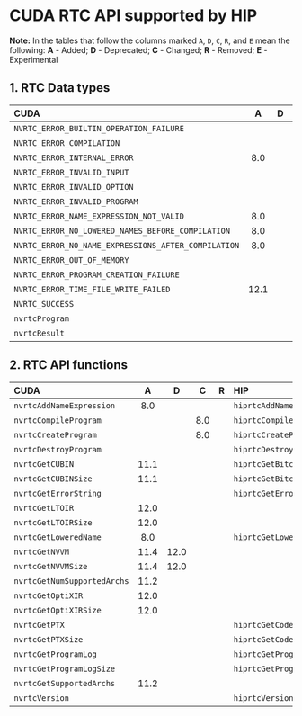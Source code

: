 # CUDA RTC API supported by HIP


**Note\:** In the tables that follow the columns marked `A`, `D`, `C`, `R`, and `E` mean the following:
**A** - Added; **D** - Deprecated; **C** - Changed; **R** - Removed; **E** - Experimental

## **1. RTC Data types**

|**CUDA**|**A**|**D**|**C**|**R**|**HIP**|**A**|**D**|**C**|**R**|**E**|
|:--|:-:|:-:|:-:|:-:|:--|:-:|:-:|:-:|:-:|:-:|
|`NVRTC_ERROR_BUILTIN_OPERATION_FAILURE`| | | | |`HIPRTC_ERROR_BUILTIN_OPERATION_FAILURE`|2.6.0| | | | |
|`NVRTC_ERROR_COMPILATION`| | | | |`HIPRTC_ERROR_COMPILATION`|2.6.0| | | | |
|`NVRTC_ERROR_INTERNAL_ERROR`|8.0| | | |`HIPRTC_ERROR_INTERNAL_ERROR`|2.6.0| | | | |
|`NVRTC_ERROR_INVALID_INPUT`| | | | |`HIPRTC_ERROR_INVALID_INPUT`|2.6.0| | | | |
|`NVRTC_ERROR_INVALID_OPTION`| | | | |`HIPRTC_ERROR_INVALID_OPTION`|2.6.0| | | | |
|`NVRTC_ERROR_INVALID_PROGRAM`| | | | |`HIPRTC_ERROR_INVALID_PROGRAM`|2.6.0| | | | |
|`NVRTC_ERROR_NAME_EXPRESSION_NOT_VALID`|8.0| | | |`HIPRTC_ERROR_NAME_EXPRESSION_NOT_VALID`|2.6.0| | | | |
|`NVRTC_ERROR_NO_LOWERED_NAMES_BEFORE_COMPILATION`|8.0| | | |`HIPRTC_ERROR_NO_LOWERED_NAMES_BEFORE_COMPILATION`|2.6.0| | | | |
|`NVRTC_ERROR_NO_NAME_EXPRESSIONS_AFTER_COMPILATION`|8.0| | | |`HIPRTC_ERROR_NO_NAME_EXPRESSIONS_AFTER_COMPILATION`|2.6.0| | | | |
|`NVRTC_ERROR_OUT_OF_MEMORY`| | | | |`HIPRTC_ERROR_OUT_OF_MEMORY`|2.6.0| | | | |
|`NVRTC_ERROR_PROGRAM_CREATION_FAILURE`| | | | |`HIPRTC_ERROR_PROGRAM_CREATION_FAILURE`|2.6.0| | | | |
|`NVRTC_ERROR_TIME_FILE_WRITE_FAILED`|12.1| | | | | | | | | |
|`NVRTC_SUCCESS`| | | | |`HIPRTC_SUCCESS`|2.6.0| | | | |
|`nvrtcProgram`| | | | |`hiprtcProgram`|2.6.0| | | | |
|`nvrtcResult`| | | | |`hiprtcResult`|2.6.0| | | | |

## **2. RTC API functions**

|**CUDA**|**A**|**D**|**C**|**R**|**HIP**|**A**|**D**|**C**|**R**|**E**|
|:--|:-:|:-:|:-:|:-:|:--|:-:|:-:|:-:|:-:|:-:|
|`nvrtcAddNameExpression`|8.0| | | |`hiprtcAddNameExpression`|2.6.0| | | | |
|`nvrtcCompileProgram`| | |8.0| |`hiprtcCompileProgram`|2.6.0| | | | |
|`nvrtcCreateProgram`| | |8.0| |`hiprtcCreateProgram`|2.6.0| | | | |
|`nvrtcDestroyProgram`| | | | |`hiprtcDestroyProgram`|2.6.0| | | | |
|`nvrtcGetCUBIN`|11.1| | | |`hiprtcGetBitcode`|5.3.0| | | | |
|`nvrtcGetCUBINSize`|11.1| | | |`hiprtcGetBitcodeSize`|5.3.0| | | | |
|`nvrtcGetErrorString`| | | | |`hiprtcGetErrorString`|2.6.0| | | | |
|`nvrtcGetLTOIR`|12.0| | | | | | | | | |
|`nvrtcGetLTOIRSize`|12.0| | | | | | | | | |
|`nvrtcGetLoweredName`|8.0| | | |`hiprtcGetLoweredName`|2.6.0| | | | |
|`nvrtcGetNVVM`|11.4|12.0| | | | | | | | |
|`nvrtcGetNVVMSize`|11.4|12.0| | | | | | | | |
|`nvrtcGetNumSupportedArchs`|11.2| | | | | | | | | |
|`nvrtcGetOptiXIR`|12.0| | | | | | | | | |
|`nvrtcGetOptiXIRSize`|12.0| | | | | | | | | |
|`nvrtcGetPTX`| | | | |`hiprtcGetCode`|2.6.0| | | | |
|`nvrtcGetPTXSize`| | | | |`hiprtcGetCodeSize`|2.6.0| | | | |
|`nvrtcGetProgramLog`| | | | |`hiprtcGetProgramLog`|2.6.0| | | | |
|`nvrtcGetProgramLogSize`| | | | |`hiprtcGetProgramLogSize`|2.6.0| | | | |
|`nvrtcGetSupportedArchs`|11.2| | | | | | | | | |
|`nvrtcVersion`| | | | |`hiprtcVersion`|2.6.0| | | | |

